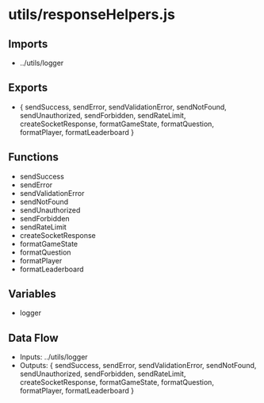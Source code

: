 # utils/responseHelpers.js

## Imports
- ../utils/logger

## Exports
- {
  sendSuccess,
  sendError,
  sendValidationError,
  sendNotFound,
  sendUnauthorized,
  sendForbidden,
  sendRateLimit,
  createSocketResponse,
  formatGameState,
  formatQuestion,
  formatPlayer,
  formatLeaderboard
}

## Functions
- sendSuccess
- sendError
- sendValidationError
- sendNotFound
- sendUnauthorized
- sendForbidden
- sendRateLimit
- createSocketResponse
- formatGameState
- formatQuestion
- formatPlayer
- formatLeaderboard

## Variables
- logger

## Data Flow
- Inputs: ../utils/logger
- Outputs: {
  sendSuccess,
  sendError,
  sendValidationError,
  sendNotFound,
  sendUnauthorized,
  sendForbidden,
  sendRateLimit,
  createSocketResponse,
  formatGameState,
  formatQuestion,
  formatPlayer,
  formatLeaderboard
}